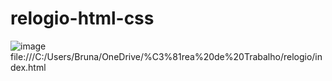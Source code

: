 # relogio-html-css
![image](https://github.com/brunavillanova/relogio-html-css/assets/114350625/d9c634f3-de26-4ddc-9f56-7257161824e2)
file:///C:/Users/Bruna/OneDrive/%C3%81rea%20de%20Trabalho/relogio/index.html
